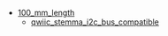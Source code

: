 * [100_mm_length](100_mm_length)
  * [qwiic_stemma_i2c_bus_compatible](100_mm_length/qwiic_stemma_i2c_bus_compatible)

